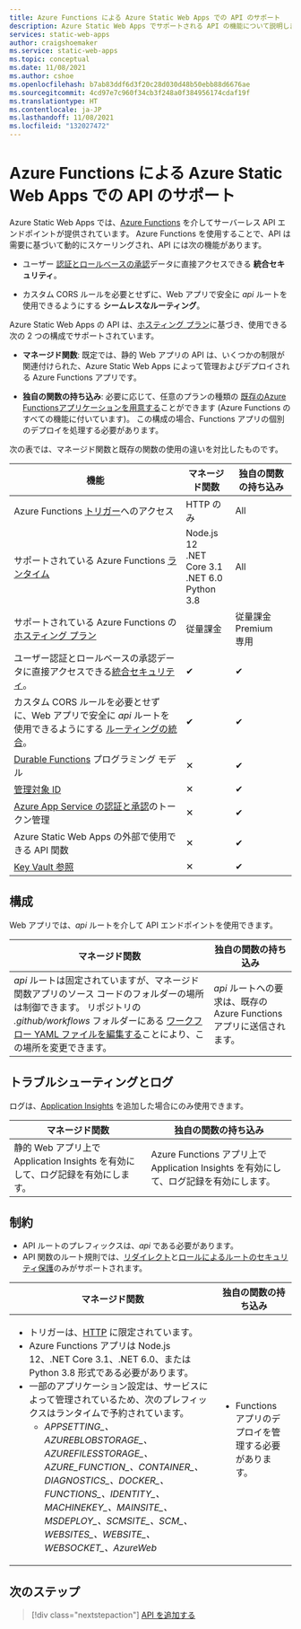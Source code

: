 ```yaml
---
title: Azure Functions による Azure Static Web Apps での API のサポート
description: Azure Static Web Apps でサポートされる API の機能について説明します
services: static-web-apps
author: craigshoemaker
ms.service: static-web-apps
ms.topic: conceptual
ms.date: 11/08/2021
ms.author: cshoe
ms.openlocfilehash: b7ab83ddf6d3f20c28d030d48b50ebb88d6676ae
ms.sourcegitcommit: 4cd97e7c960f34cb3f248a0f384956174cdaf19f
ms.translationtype: HT
ms.contentlocale: ja-JP
ms.lasthandoff: 11/08/2021
ms.locfileid: "132027472"
---
```

# <a name="api-support-in-azure-static-web-apps-with-azure-functions"></a>Azure Functions による Azure Static Web Apps での API のサポート

Azure Static Web Apps では、[Azure Functions](../azure-functions/functions-overview.md) を介してサーバーレス API エンドポイントが提供されています。 Azure Functions を使用することで、API は需要に基づいて動的にスケーリングされ、API には次の機能があります。

- ユーザー [認証とロールベースの承認](user-information.md)データに直接アクセスできる **統合セキュリティ**。

- カスタム CORS ルールを必要とせずに、Web アプリで安全に _api_ ルートを使用できるようにする **シームレスなルーティング**。

Azure Static Web Apps の API は、[ホスティング プラン](plans.md#features)に基づき、使用できる次の 2 つの構成でサポートされています。

- **マネージド関数**: 既定では、静的 Web アプリの API は、いくつかの制限が関連付けられた、Azure Static Web Apps によって管理およびデプロイされる Azure Functions アプリです。

- **独自の関数の持ち込み**: 必要に応じて、任意のプランの種類の [既存のAzure Functionsアプリケーションを用意する](functions-bring-your-own.md)ことができます (Azure Functions のすべての機能に付いています)。 この構成の場合、Functions アプリの個別のデプロイを処理する必要があります。

次の表では、マネージド関数と既存の関数の使用の違いを対比したものです。

| 機能 | マネージド関数 | 独自の関数の持ち込み |
| --- | --- | --- |
| Azure Functions [トリガー](../azure-functions/functions-triggers-bindings.md#supported-bindings)へのアクセス | HTTP のみ | All |
| サポートされている Azure Functions [ランタイム](../azure-functions/supported-languages.md#languages-by-runtime-version) | Node.js 12<br>.NET Core 3.1<br>.NET 6.0<br>Python 3.8 | All |
| サポートされている Azure Functions の[ホスティング プラン](../azure-functions/functions-scale.md) | 従量課金 | 従量課金<br>Premium<br>専用 |
| ユーザー認証とロールベースの承認データに直接アクセスできる[統合セキュリティ](user-information.md)。 | ✔ | ✔ |
| カスタム CORS ルールを必要とせずに、Web アプリで安全に _api_ ルートを使用できるようにする [ルーティングの統合](./configuration.md?#routes)。 | ✔ | ✔ |
| [Durable Functions](../azure-functions/durable/durable-functions-overview.md) プログラミング モデル | ✕ | ✔ |
| [管理対象 ID](../app-service/overview-managed-identity.md) | ✕ | ✔ |
| [Azure App Service の認証と承認](../app-service/configure-authentication-provider-aad.md)のトークン管理 | ✕ | ✔ |
| Azure Static Web Apps の外部で使用できる API 関数 | ✕ | ✔ |
| [Key Vault 参照](../app-service/app-service-key-vault-references.md) | ✕ | ✔ |

## <a name="configuration"></a>構成

Web アプリでは、_api_ ルートを介して API エンドポイントを使用できます。

| マネージド関数 | 独自の関数の持ち込み |
| --- | --- |
| _api_ ルートは固定されていますが、マネージド関数アプリのソース コードのフォルダーの場所は制御できます。 リポジトリの _.github/workflows_ フォルダーにある [ワークフロー YAML ファイルを編集する](build-configuration.md)ことにより、この場所を変更できます。 | _api_ ルートへの要求は、既存の Azure Functions アプリに送信されます。 |

## <a name="troubleshooting-and-logs"></a>トラブルシューティングとログ

ログは、[Application Insights](monitor.md) を追加した場合にのみ使用できます。

| マネージド関数 | 独自の関数の持ち込み |
| --- | --- |
| 静的 Web アプリ上で Application Insights を有効にして、ログ記録を有効にします。 | Azure Functions アプリ上で Application Insights を有効にして、ログ記録を有効にします。 |

## <a name="constraints"></a>制約

- API ルートのプレフィックスは、_api_ である必要があります。
- API 関数のルート規則では、[リダイレクト](configuration.md#defining-routes)と[ロールによるルートのセキュリティ保護](configuration.md#securing-routes-with-roles)のみがサポートされます。

| マネージド関数 | 独自の関数の持ち込み |
| --- | --- |
| <ul><li>トリガーは、[HTTP](../azure-functions/functions-bindings-http-webhook.md) に限定されています。</li><li>Azure Functions アプリは Node.js 12、.NET Core 3.1、.NET 6.0、または Python 3.8 形式である必要があります。</li><li>一部のアプリケーション設定は、サービスによって管理されているため、次のプレフィックスはランタイムで予約されています。<ul><li>*APPSETTING\_、AZUREBLOBSTORAGE\_、AZUREFILESSTORAGE\_、AZURE_FUNCTION\_、CONTAINER\_、DIAGNOSTICS\_、DOCKER\_、FUNCTIONS\_、IDENTITY\_、MACHINEKEY\_、MAINSITE\_、MSDEPLOY\_、SCMSITE\_、SCM\_、WEBSITES\_、WEBSITE\_、WEBSOCKET\_、AzureWeb*</li></ul></li></ul> | <ul><li>Functions アプリのデプロイを管理する必要があります。</li></ul> |

## <a name="next-steps"></a>次のステップ

> [!div class="nextstepaction"]
> [API を追加する](add-api.md)
